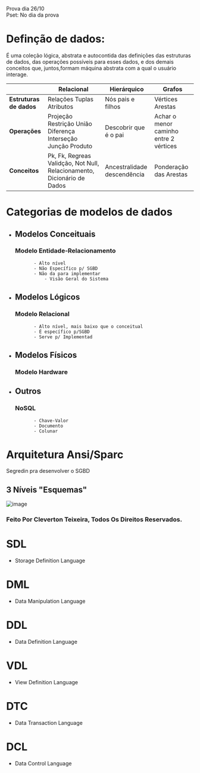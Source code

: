 Prova dia 26/10 <br>
Pset: No dia da prova 

# Definção de dados:
É uma coleção lógica, abstrata e autocontida das definições das estruturas de dados, das operações possíveis para esses dados, e dos demais conceitos que, juntos,formam máquina abstrata com a qual o usuário interage. 

|                             | Relacional                                                               | Hierárquico                 | Grafos                                                  |
|-----------------------------|--------------------------------------------------------------------------|-----------------------------|---------------------------------------------------------|
| <b>Estruturas de dados </b> | Relações Tuplas Atributos                                                | Nós pais e filhos           | Vértices Arestas                                        |
| <b>Operações </b>           | Projeção Restrição União Diferença Interseção Junção Produto             | Descobrir que é o pai       | Achar o menor caminho entre 2 vértices                  |
| <b>Conceitos </b>           | Pk, Fk, Regreas Validção, Not Null, Relacionamento, Dicionário de Dados  | Ancestralidade descendência | Ponderação das Arestas                                  |

# Categorias de modelos de dados
 - ## Modelos Conceituais <br>
      ### Modelo Entidade-Relacionamento
              - Alto nível
              - Não Específico p/ SGBD
              - Não da para implementar
                  - Visão Geral do Sistema
 - ## Modelos Lógicos
      ### Modelo Relacional
              - Alto nível, mais baixo que o conceitual
              - É específico p/SGBD
              - Serve p/ Implementad
 - ## Modelos Físicos
      ### Modelo Hardware
 - ## Outros
      ### NoSQL 
              - Chave-Valor
              - Documento
              - Colunar


# Arquitetura Ansi/Sparc

Segredin pra desenvolver o SGBD

## 3 Níveis "Esquemas" 

![image](https://user-images.githubusercontent.com/19749044/196823088-aa1e1fd2-5923-4f1d-b304-2b5a10667676.png)

### Feito Por Cleverton Teixeira, Todos Os Direitos Reservados.


# SDL 
  - Storage Definition Language
# DML
  - Data Manipulation Language
# DDL 
  - Data Definition Language
# VDL
  - View Definition Language
# DTC
  - Data Transaction Language
# DCL 
  - Data Control Language

